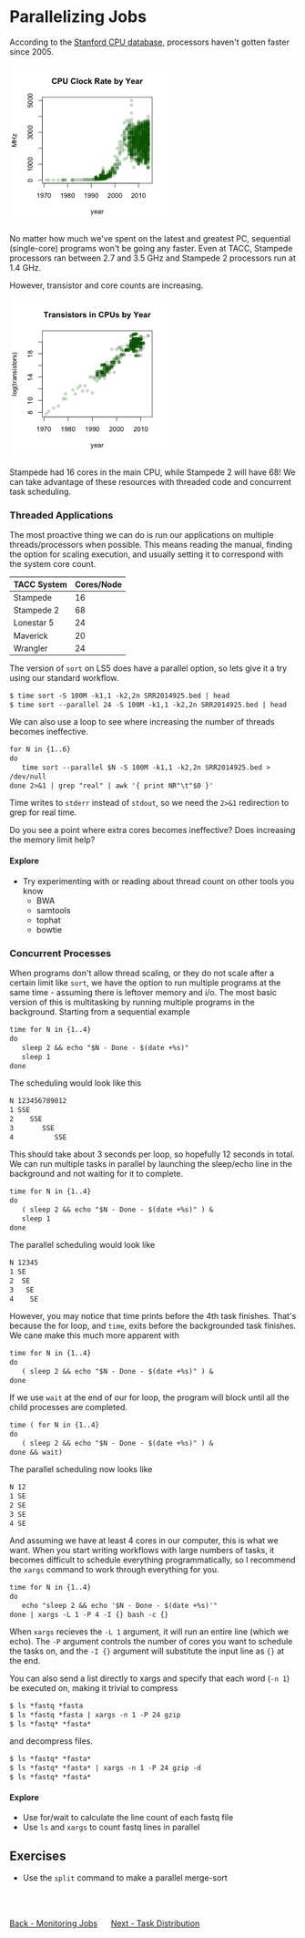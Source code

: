 # Parallelizing Jobs

According to the [Stanford CPU database](http://cpudb.stanford.edu/), processors haven't gotten faster since 2005.

![clock rates](https://github.com/CODE-at-TACC/summer-2015/raw/master/parallel/images/clock.png)

No matter how much we've spent on the latest and greatest PC, sequential (single-core) programs won't be going any faster. Even at TACC, Stampede processors ran between 2.7 and 3.5 GHz and Stampede 2 processors run at 1.4 GHz.

However, transistor and core counts are increasing.

![transistors](https://github.com/CODE-at-TACC/summer-2015/raw/master/parallel/images/transistors.png)

Stampede had 16 cores in the main CPU, while Stampede 2 will have 68! We can take advantage of these resources with threaded code and concurrent task scheduling.

### Threaded Applications

The most proactive thing we can do is run our applications on multiple threads/processors when possible. This means reading the manual, finding the option for scaling execution, and usually setting it to correspond with the system core count.

| TACC System | Cores/Node |
|--|--|
| Stampede | 16 |
| Stampede 2 | 68 |
| Lonestar 5 | 24 |
| Maverick | 20 |
| Wrangler | 24 |

The version of `sort` on LS5 does have a parallel option, so lets give it a try using our standard workflow.

```
$ time sort -S 100M -k1,1 -k2,2n SRR2014925.bed | head
$ time sort --parallel 24 -S 100M -k1,1 -k2,2n SRR2014925.bed | head
```

We can also use a loop to see where increasing the number of threads becomes ineffective.

```
for N in {1..6}
do
   time sort --parallel $N -S 100M -k1,1 -k2,2n SRR2014925.bed > /dev/null
done 2>&1 | grep "real" | awk '{ print NR"\t"$0 }'
```

Time writes to `stderr` instead of `stdout`, so we need the `2>&1` redirection to grep for real time.

Do you see a point where extra cores becomes ineffective? Does increasing the memory limit help?

#### Explore

- Try experimenting with or reading about thread count on other tools you know
  - BWA
  - samtools
  - tophat
  - bowtie

### Concurrent Processes

When programs don't allow thread scaling, or they do not scale after a certain limit like `sort`, we have the option to run multiple programs at the same time - assuming there is leftover memory and i/o.
The most basic version of this is multitasking by running multiple programs in the background.
Starting from a sequential example

```
time for N in {1..4}
do
   sleep 2 && echo "$N - Done - $(date +%s)"
   sleep 1
done
```

The scheduling would look like this

```
N 123456789012
1 SSE
2    SSE
3       SSE
4          SSE
```

This should take about 3 seconds per loop, so hopefully 12 seconds in total. We can run multiple tasks in parallel by launching the sleep/echo line in the background and not waiting for it to complete.

```
time for N in {1..4}
do
   ( sleep 2 && echo "$N - Done - $(date +%s)" ) &
   sleep 1
done
```

The parallel scheduling would look like

```
N 12345
1 SE
2  SE
3   SE
4    SE
```

However, you may notice that time prints before the 4th task finishes.
That's because the for loop, and `time`, exits before the backgrounded task finishes.
We cane make this much more apparent with

```
time for N in {1..4}
do
   ( sleep 2 && echo "$N - Done - $(date +%s)" ) &
done
```

If we use `wait` at the end of our for loop, the program will block until all the child processes are completed.

```
time ( for N in {1..4}
do
   ( sleep 2 && echo "$N - Done - $(date +%s)" ) &
done && wait)
```

The parallel scheduling now looks like

```
N 12
1 SE
2 SE
3 SE
4 SE
```

And assuming we have at least 4 cores in our computer, this is what we want.
When you start writing workflows with large numbers of tasks, it becomes difficult to schedule everything programmatically, so I recommend the `xargs` command to work through everything for you.

```
time for N in {1..4}
do
   echo "sleep 2 && echo '$N - Done - $(date +%s)'"
done | xargs -L 1 -P 4 -I {} bash -c {}
```

When `xargs` recieves the `-L 1` argument, it will run an entire line (which we echo). The `-P` argument controls the number of cores you want to schedule the tasks on, and the `-I {}` argument will substitute the input line as `{}` at the end.

You can also send a list directly to xargs and specify that each word (`-n 1`) be executed on, making it trivial to compress

```
$ ls *fastq *fasta
$ ls *fastq *fasta | xargs -n 1 -P 24 gzip
$ ls *fastq* *fasta*
```

and decompress files.

```
$ ls *fastq* *fasta*
$ ls *fastq* *fasta* | xargs -n 1 -P 24 gzip -d
$ ls *fastq* *fasta*
```

#### Explore

- Use for/wait to calculate the line count of each fastq file
- Use `ls` and `xargs` to count fastq lines in parallel

## Exercises

- Use the `split` command to make a parallel merge-sort
<br>
<br>

[Back - Monitoring Jobs](optimization_parallelization_02.md)
&nbsp;&nbsp;&#151;&nbsp;&nbsp;
[Next - Task Distribution](optimization_parallelization_04.md)
